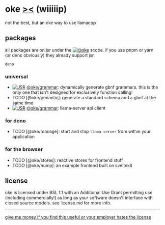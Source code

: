 # oke [><](https://www.youtube.com/watch?v=tog6_AZO4p4) (wiiiiip)

not the best, but an oke way to use llamacpp

## packages

all packages are on jsr under the
[![@oke](https://jsr.io/badges/@oke)](https://jsr.io/@oke) scope. if you use
pnpm or yarn (or deno obviously) they already support jsr.

```
deno
```

### universal

- [![JSR](https://jsr.io/badges/@oke/grammar)](https://jsr.io/@oke/grammar)
  [@oke/grammar](grammar/readme.md): dynamically generate gbnf grammars. this is
  the only one that isn't designed for exclusively function calling!
- TODO [@oke/pedantic]: generate a standard schema and a gbnf at the same time
- [![JSR](https://jsr.io/badges/@oke/client)](https://jsr.io/@oke/client)
  [@oke/grammar](client/readme.md): llama-server api client

### for deno

- TODO [@oke/manage]: start and stop `llama-server` from within your application

### for the browser

- TODO [@oke/stores]: reactive stores for frontend stuff
- TODO [@oke/hump]: an example frontend built on sveltekit

## license

oke is licensed under BSL 1.1 with an Additional Use Grant permitting use
(including commercially!) as long as your software doesn't interface with closed
source models. see license.md for more info.

---

[give me money if you find this useful or your employer hates the license](https://github.com/sponsors/oofdere/)
